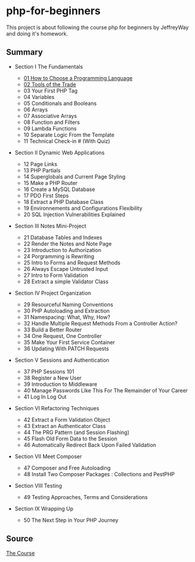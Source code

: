 # php-for-beginners
This project is about following the course php for beginners by JeffreyWay and doing it's homework.

## Summary
* Section I The Fundamentals
    * [01 How to Choose a Programming Language](https://youtu.be/U2lQWR6uIuo?si=WVOpty1txtQ1fgw9)
    * [02 Tools of the Trade](https://www.youtube.com/watch?v=GeEGZYnzffo&list=PL3VM-unCzF8ipG50KDjnzhugceoSG3RTC&index=2&pp=iAQB)
    * 03 Your First PHP Tag
    * 04 Variables
    * 05 Conditionals and Booleans
    * 06 Arrays
    * 07 Associative Arrays
    * 08 Function and Filters
    * 09 Lambda Functions
    * 10 Separate Logic From the Template
    * 11 Technical Check-in # (With Quiz)

* Section II Dynamic Web Applications
    * 12 Page Links
    * 13 PHP Partials
    * 14 Superglobals and Current Page Styling
    * 15 Make a PHP Router
    * 16 Create a MySQL Database
    * 17 PDO First Steps
    * 18 Extract a PHP Database Class
    * 19 Environnements and Configurations Flexibility
    * 20 SQL Injection Vulnerabilities Explained

* Section III Notes Mini-Project
    * 21 Database Tables and Indexes 
    * 22 Render the Notes and Note Page
    * 23 Introduction to Authorization
    * 24 Porgramming is Rewriting 
    * 25 Intro to Forms and Request Methods
    * 26 Always Escape Untrusted Input
    * 27 Intro to Form Validation
    * 28 Extract a simple Validator Class

* Section IV Project Organization
    * 29 Resourceful Naming Conventions
    * 30 PHP Autoloading and Extraction
    * 31 Namespacing: What, Why, How?
    * 32 Handle Multiple Request Methods From a Controller Action?
    * 33 Build a Better Router
    * 34 One Request, One Controller
    * 35 Make Your First Service Container
    * 36 Updating With PATCH Requests

* Section V Sessions and Authentication
    * 37 PHP Sessions 101
    * 38 Register a New User
    * 39 Introduction to Middleware
    * 40 Manage Passwords Like This For The Remainder of Your Career
    * 41 Log In Log Out

* Section VI Refactoring Techniques
    * 42 Extract a Form Validation Object
    * 43 Extract an Authenticator Class
    * 44 The PRG Pattern (and Session Flashing)
    * 45 Flash Old Form Data to the Session
    * 46 Automatically Redirect Back Upon Failed Validation

* Section VII Meet Composer
    * 47 Composer and Free Autoloading
    * 48 Install Two Composer Packages : Collections and PestPHP

* Section VIII Testing
    * 49 Testing Approaches, Terms and Considerations

* Section IX Wrapping Up
    * 50 The Next Step in Your PHP Journey


## Source
[The Course](https://laracasts.com/series/php-for-beginners-2023-edition)
